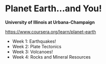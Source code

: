 # Planet Earth...and You!

**University of Illinois at Urbana-Champaign**

https://www.coursera.org/learn/planet-earth

- Week 1: Earthquakes!
- Week 2: Plate Tectonics
- Week 3: Volcanoes!
- Week 4: Rocks and Mineral Resources